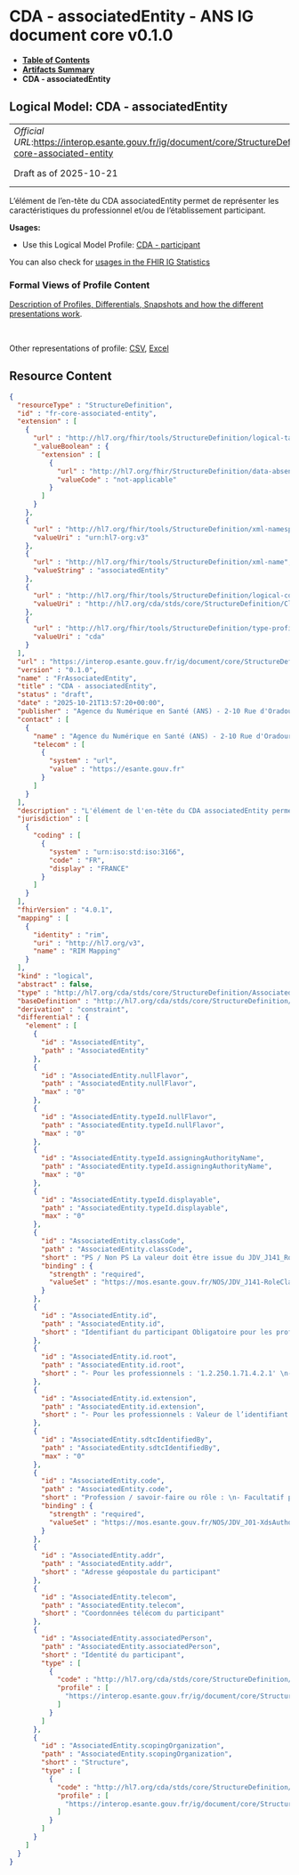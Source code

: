 # CDA - associatedEntity - ANS IG document core v0.1.0

* [**Table of Contents**](toc.md)
* [**Artifacts Summary**](artifacts.md)
* **CDA - associatedEntity**

## Logical Model: CDA - associatedEntity 

| | |
| :--- | :--- |
| *Official URL*:https://interop.esante.gouv.fr/ig/document/core/StructureDefinition/fr-core-associated-entity | *Version*:0.1.0 |
| Draft as of 2025-10-21 | *Computable Name*:FrAssociatedEntity |

 
L’élément de l’en-tête du CDA associatedEntity permet de représenter les caractéristiques du professionnel et/ou de l’établissement participant. 

**Usages:**

* Use this Logical Model Profile: [CDA - participant](StructureDefinition-fr-core-participant.md)

You can also check for [usages in the FHIR IG Statistics](https://packages2.fhir.org/xig/ans.document.fr.core|current/StructureDefinition/fr-core-associated-entity)

### Formal Views of Profile Content

 [Description of Profiles, Differentials, Snapshots and how the different presentations work](http://build.fhir.org/ig/FHIR/ig-guidance/readingIgs.html#structure-definitions). 

 

Other representations of profile: [CSV](StructureDefinition-fr-core-associated-entity.csv), [Excel](StructureDefinition-fr-core-associated-entity.xlsx) 



## Resource Content

```json
{
  "resourceType" : "StructureDefinition",
  "id" : "fr-core-associated-entity",
  "extension" : [
    {
      "url" : "http://hl7.org/fhir/tools/StructureDefinition/logical-target",
      "_valueBoolean" : {
        "extension" : [
          {
            "url" : "http://hl7.org/fhir/StructureDefinition/data-absent-reason",
            "valueCode" : "not-applicable"
          }
        ]
      }
    },
    {
      "url" : "http://hl7.org/fhir/tools/StructureDefinition/xml-namespace",
      "valueUri" : "urn:hl7-org:v3"
    },
    {
      "url" : "http://hl7.org/fhir/tools/StructureDefinition/xml-name",
      "valueString" : "associatedEntity"
    },
    {
      "url" : "http://hl7.org/fhir/tools/StructureDefinition/logical-container",
      "valueUri" : "http://hl7.org/cda/stds/core/StructureDefinition/ClinicalDocument"
    },
    {
      "url" : "http://hl7.org/fhir/tools/StructureDefinition/type-profile-style",
      "valueUri" : "cda"
    }
  ],
  "url" : "https://interop.esante.gouv.fr/ig/document/core/StructureDefinition/fr-core-associated-entity",
  "version" : "0.1.0",
  "name" : "FrAssociatedEntity",
  "title" : "CDA - associatedEntity",
  "status" : "draft",
  "date" : "2025-10-21T13:57:20+00:00",
  "publisher" : "Agence du Numérique en Santé (ANS) - 2-10 Rue d'Oradour-sur-Glane, 75015 Paris",
  "contact" : [
    {
      "name" : "Agence du Numérique en Santé (ANS) - 2-10 Rue d'Oradour-sur-Glane, 75015 Paris",
      "telecom" : [
        {
          "system" : "url",
          "value" : "https://esante.gouv.fr"
        }
      ]
    }
  ],
  "description" : "L'élément de l'en-tête du CDA associatedEntity permet de représenter les caractéristiques du professionnel et/ou de l'établissement participant.",
  "jurisdiction" : [
    {
      "coding" : [
        {
          "system" : "urn:iso:std:iso:3166",
          "code" : "FR",
          "display" : "FRANCE"
        }
      ]
    }
  ],
  "fhirVersion" : "4.0.1",
  "mapping" : [
    {
      "identity" : "rim",
      "uri" : "http://hl7.org/v3",
      "name" : "RIM Mapping"
    }
  ],
  "kind" : "logical",
  "abstract" : false,
  "type" : "http://hl7.org/cda/stds/core/StructureDefinition/AssociatedEntity",
  "baseDefinition" : "http://hl7.org/cda/stds/core/StructureDefinition/AssociatedEntity",
  "derivation" : "constraint",
  "differential" : {
    "element" : [
      {
        "id" : "AssociatedEntity",
        "path" : "AssociatedEntity"
      },
      {
        "id" : "AssociatedEntity.nullFlavor",
        "path" : "AssociatedEntity.nullFlavor",
        "max" : "0"
      },
      {
        "id" : "AssociatedEntity.typeId.nullFlavor",
        "path" : "AssociatedEntity.typeId.nullFlavor",
        "max" : "0"
      },
      {
        "id" : "AssociatedEntity.typeId.assigningAuthorityName",
        "path" : "AssociatedEntity.typeId.assigningAuthorityName",
        "max" : "0"
      },
      {
        "id" : "AssociatedEntity.typeId.displayable",
        "path" : "AssociatedEntity.typeId.displayable",
        "max" : "0"
      },
      {
        "id" : "AssociatedEntity.classCode",
        "path" : "AssociatedEntity.classCode",
        "short" : "PS / Non PS La valeur doit être issue du JDV_J141_RoleClass_CISIS (1.2.250.1.213.1.1.5.588).",
        "binding" : {
          "strength" : "required",
          "valueSet" : "https://mos.esante.gouv.fr/NOS/JDV_J141-RoleClass-CISIS/FHIR/JDV-J141-RoleClass-CISIS"
        }
      },
      {
        "id" : "AssociatedEntity.id",
        "path" : "AssociatedEntity.id",
        "short" : "Identifiant du participant Obligatoire pour les professionnels"
      },
      {
        "id" : "AssociatedEntity.id.root",
        "path" : "AssociatedEntity.id.root",
        "short" : "- Pour les professionnels : '1.2.250.1.71.4.2.1' \n- Pour les autres : libre"
      },
      {
        "id" : "AssociatedEntity.id.extension",
        "path" : "AssociatedEntity.id.extension",
        "short" : "- Pour les professionnels : Valeur de l’identifiant du professionnel participant. Source : valeur de PS_IdNat (voir annexe [6]) \n- Pour les autres : libre"
      },
      {
        "id" : "AssociatedEntity.sdtcIdentifiedBy",
        "path" : "AssociatedEntity.sdtcIdentifiedBy",
        "max" : "0"
      },
      {
        "id" : "AssociatedEntity.code",
        "path" : "AssociatedEntity.code",
        "short" : "Profession / savoir-faire ou rôle : \n- Facultatif pour les PS, non PS et systèmes \n- Facultatif pour patient/usager",
        "binding" : {
          "strength" : "required",
          "valueSet" : "https://mos.esante.gouv.fr/NOS/JDV_J01-XdsAuthorSpecialty-CISIS/FHIR/JDV-J01-XdsAuthorSpecialty-CISIS"
        }
      },
      {
        "id" : "AssociatedEntity.addr",
        "path" : "AssociatedEntity.addr",
        "short" : "Adresse géopostale du participant"
      },
      {
        "id" : "AssociatedEntity.telecom",
        "path" : "AssociatedEntity.telecom",
        "short" : "Coordonnées télécom du participant"
      },
      {
        "id" : "AssociatedEntity.associatedPerson",
        "path" : "AssociatedEntity.associatedPerson",
        "short" : "Identité du participant",
        "type" : [
          {
            "code" : "http://hl7.org/cda/stds/core/StructureDefinition/Person",
            "profile" : [
              "https://interop.esante.gouv.fr/ig/document/core/StructureDefinition/fr-core-person"
            ]
          }
        ]
      },
      {
        "id" : "AssociatedEntity.scopingOrganization",
        "path" : "AssociatedEntity.scopingOrganization",
        "short" : "Structure",
        "type" : [
          {
            "code" : "http://hl7.org/cda/stds/core/StructureDefinition/Organization",
            "profile" : [
              "https://interop.esante.gouv.fr/ig/document/core/StructureDefinition/fr-core-represented-organization"
            ]
          }
        ]
      }
    ]
  }
}

```
